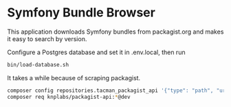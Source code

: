 # Symfony Bundle Browser

This application downloads Symfony bundles from packagist.org and makes it easy to search by version.

Configure a Postgres database and set it in .env.local, then run

```bash
bin/load-database.sh
```

It takes a while because of scraping packagist.


```bash
composer config repositories.tacman_packagist_api '{"type": "path", "url": "/home/tac/g/tacman/packagist-api"}' 
composer req knplabs/packagist-api:*@dev
```
